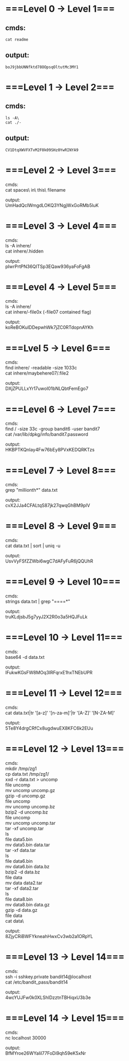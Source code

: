 # ===Level 0 -> Level 1===

## cmds:
    cat readme
    
## output:
    boJ9jbbUNNfktd78OOpsqOltutMc3MY1

# ===Level 1 -> Level 2===

## cmds:
    ls -A\
    cat ./-
    
## output:
    CV1DtqXWVFXTvM2F0k09SHz0YwRINYA9

# ===Level 2 -> Level 3===

cmds:\
    cat spaces\ in\ this\ filename
    
output:\
    UmHadQclWmgdLOKQ3YNgjWxGoRMb5luK

# ===Level 3 -> Level 4===

cmds:\
    ls -A inhere/\
    cat inhere/.hidden

output:\
    pIwrPrtPN36QITSp3EQaw936yaFoFgAB

# ===Level 4 -> Level 5===

cmds:\
    ls -A inhere/\
    cat inhere/-file0x (-file07 contained flag)
   
output:\
    koReBOKuIDDepwhWk7jZC0RTdopnAYKh

# ===Lvel 5 -> Level 6===

cmds:\
    find inhere/ -readable -size 1033c\
    cat inhere/maybehere07/.file2
    
output:\
    DXjZPULLxYr17uwoI01bNLQbtFemEgo7

# ===Level 6 -> Level 7===

cmds:\
    find / -size 33c -group bandit6 -user bandit7\
    cat /var/lib/dpkg/info/bandit7.password
    
output:\
    HKBPTKQnIay4Fw76bEy8PVxKEDQRKTzs

# ===Level 7 -> Level 8===

cmds:\
    grep "millionth*" data.txt 
    
output:\
    cvX2JJa4CFALtqS87jk27qwqGhBM9plV

# ===Level 8 -> Level 9===

cmds:\
    cat data.txt | sort | uniq -u

output:\
    UsvVyFSfZZWbi6wgC7dAFyFuR6jQQUhR

# ===Level 9 -> Level 10===

cmds:\
    strings data.txt | grep "====*"

output:\
    truKLdjsbJ5g7yyJ2X2R0o3a5HQJFuLk

# ===Level 10 -> Level 11===

cmds:\
    base64 -d data.txt

output:\
    IFukwKGsFW8MOq3IRFqrxE1hxTNEbUPR

# ===Level 11 -> Level 12===

cmds:\
    cat data.txt|tr '[a-z]' '[n-za-m]'|tr '[A-Z]' '[N-ZA-M]'

output:\
    5Te8Y4drgCRfCx8ugdwuEX8KFC6k2EUu

# ===Level 12 -> Level 13===

cmds:\
   mkdir /tmp/zg1\
   cp data.txt /tmp/zg1/\
   xxd -r data.txt > uncomp\
   file uncomp\
   mv uncomp uncomp.gz\
   gzip -d uncomp.gz\
   file uncomp\
   mv uncomp uncomp.bz\
   bzip2 -d uncomp.bz\
   file uncomp\
   mv uncomp uncomp.tar\
   tar -xf uncomp.tar\
   ls\
   file data5.bin\
   mv data5.bin data.tar\
   tar -xf data.tar\
   ls\
   file data6.bin\
   mv data6.bin data.bz\
   bzip2 -d data.bz\
   file data\
   mv data data2.tar\
   tar -xf data2.tar\
   ls\
   file data8.bin\
   mv data8.bin data.gz\
   gzip -d data.gz\
   file data\
   cat data\

output:\
    8ZjyCRiBWFYkneahHwxCv3wb2a1ORpYL

# ===Level 13 -> Level 14===

cmds:\
    ssh -i sshkey.private bandit14@localhost\
    cat /etc/bandit_pass/bandit14

output:\
    4wcYUJFw0k0XLShlDzztnTBHiqxU3b3e

# ===Level 14 -> Level 15===

cmds:\
    nc localhost 30000

output:\
    BfMYroe26WYalil77FoDi9qh59eK5xNr
